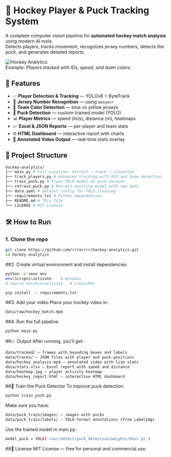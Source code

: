 # 🏒 Hockey Player & Puck Tracking System

A complete computer vision pipeline for **automated hockey match analysis** using modern AI tools.  
Detects players, tracks movement, recognizes jersey numbers, detects the puck, and generates detailed reports.

![Hockey Analytics](https://via.placeholder.com/800x400?text=Hockey+Tracking+Demo)  
*Example: Players tracked with IDs, speed, and team colors*

## 🚀 Features

- ✅ **Player Detection & Tracking** — YOLOv8 + ByteTrack
- 🔢 **Jersey Number Recognition** — using `easyocr`
- 🎨 **Team Color Detection** — blue vs yellow jerseys
- 🏐 **Puck Detection** — custom-trained model (YOLO)
- 📊 **Player Metrics** — speed (m/s), distance (m), heatmaps
- 📈 **Excel & JSON Reports** — per-player and team stats
- 🌐 **HTML Dashboard** — interactive report with charts
- 🎥 **Annotated Video Output** — real-time stats overlay

## 📁 Project Structure
```bash
hockey-analytics/
├── main.py # Full pipeline: extract → track → visualize
├── track_players.py # Advanced tracking with OCR and team detection
├── train_puck.py # Train YOLO model on puck dataset
├── retrain_puck.py # Retrain existing model with new data
├── data.yaml # Dataset config for YOLO training
├── requirements.txt # Python dependencies
├── README.md # This file
└── LICENSE # MIT License
```

## 🛠️ How to Run

### 1. Clone the repo
```bash
git clone https://github.com/rrrarrrr/hockey-analytics.git
cd hockey-analytics
```

##2. Create virtual environment and install dependencies
```bash
python -m venv env
env\Scripts\activate    # Windows
# source env/bin/activate   # Linux/Mac

pip install -r requirements.txt
```
##3. Add your video
Place your hockey video in:
```bash
data/raw/hockey_match.mp4
```
##4. Run the full pipeline
```bash
python main.py
```
##📈 Output
After running, you'll get:
```bash
data/tracked/ — frames with bounding boxes and labels
data/tracks/ — JSON files with player and puck positions
data/hockey_analysis.mp4 — annotated video with live stats
data/stats.xlsx — Excel report with speed and distance
data/heatmap.jpg — player activity heatmap
data/hockey_report.html — interactive HTML dashboard
```

##🏁 Train the Puck Detector
To improve puck detection:
```bash
python train_puck.py
```
Make sure you have:
```bash
data/puck_train/images/ — images with pucks
data/puck_train/labels/ — YOLO-format annotations (from LabelImg)
```
Use the trained model in main.py:
```bash
model_puck = YOLO('runs/detect/puck_detection/weights/best.pt')
```
##📄 License
MIT License — free for personal and commercial use.

